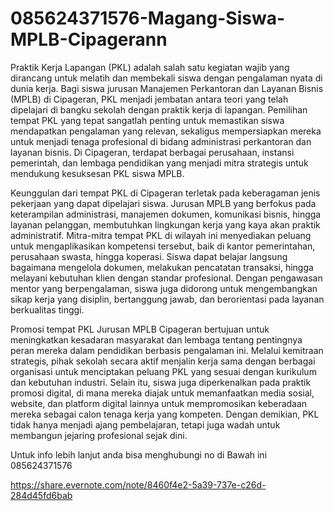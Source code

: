 # 085624371576-Magang-Siswa-MPLB-Cipagerann
Praktik Kerja Lapangan (PKL) adalah salah satu kegiatan wajib yang dirancang untuk melatih dan membekali siswa dengan pengalaman nyata di dunia kerja. Bagi siswa jurusan Manajemen Perkantoran dan Layanan Bisnis (MPLB) di Cipageran, PKL menjadi jembatan antara teori yang telah dipelajari di bangku sekolah dengan praktik kerja di lapangan. Pemilihan tempat PKL yang tepat sangatlah penting untuk memastikan siswa mendapatkan pengalaman yang relevan, sekaligus mempersiapkan mereka untuk menjadi tenaga profesional di bidang administrasi perkantoran dan layanan bisnis. Di Cipageran, terdapat berbagai perusahaan, instansi pemerintah, dan lembaga pendidikan yang menjadi mitra strategis untuk mendukung kesuksesan PKL siswa MPLB.

Keunggulan dari tempat PKL di Cipageran terletak pada keberagaman jenis pekerjaan yang dapat dipelajari siswa. Jurusan MPLB yang berfokus pada keterampilan administrasi, manajemen dokumen, komunikasi bisnis, hingga layanan pelanggan, membutuhkan lingkungan kerja yang kaya akan praktik administratif. Mitra-mitra tempat PKL di wilayah ini menyediakan peluang untuk mengaplikasikan kompetensi tersebut, baik di kantor pemerintahan, perusahaan swasta, hingga koperasi. Siswa dapat belajar langsung bagaimana mengelola dokumen, melakukan pencatatan transaksi, hingga melayani kebutuhan klien dengan standar profesional. Dengan pengawasan mentor yang berpengalaman, siswa juga didorong untuk mengembangkan sikap kerja yang disiplin, bertanggung jawab, dan berorientasi pada layanan berkualitas tinggi.

Promosi tempat PKL Jurusan MPLB Cipageran bertujuan untuk meningkatkan kesadaran masyarakat dan lembaga tentang pentingnya peran mereka dalam pendidikan berbasis pengalaman ini. Melalui kemitraan strategis, pihak sekolah secara aktif menjalin kerja sama dengan berbagai organisasi untuk menciptakan peluang PKL yang sesuai dengan kurikulum dan kebutuhan industri. Selain itu, siswa juga diperkenalkan pada praktik promosi digital, di mana mereka diajak untuk memanfaatkan media sosial, website, dan platform digital lainnya untuk mempromosikan keberadaan mereka sebagai calon tenaga kerja yang kompeten. Dengan demikian, PKL tidak hanya menjadi ajang pembelajaran, tetapi juga wadah untuk membangun jejaring profesional sejak dini.


Untuk info lebih lanjut anda bisa menghubungi no di Bawah ini
085624371576


https://share.evernote.com/note/8460f4e2-5a39-737e-c26d-284d45fd6bab

